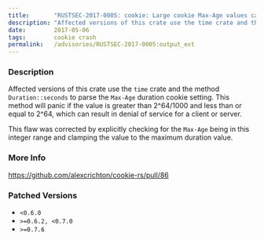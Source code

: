 ```yaml
---
title:       "RUSTSEC-2017-0005: cookie: Large cookie Max-Age values can cause a denial of service"
description: "Affected versions of this crate use the time crate and the method Durationseconds to parse the MaxAge duration cookie setting. This method will panic if the value is greater than 2641000 and less than or equal to 264, which can result in denial of service for a client or server. This flaw was corrected by explicitly checking for the MaxAge being in this integer range and clamping the value to the maximum duration value."
date:        2017-05-06
tags:        cookie crash
permalink:   /advisories/RUSTSEC-2017-0005:output_ext
---
```


### Description

Affected versions of this crate use the `time` crate and the method
`Duration::seconds` to parse the `Max-Age` duration cookie setting. This method
will panic if the value is greater than 2^64/1000 and less than or equal to
2^64, which can result in denial of service for a client or server.

This flaw was corrected by explicitly checking for the `Max-Age` being in this
integer range and clamping the value to the maximum duration value.

### More Info

<https://github.com/alexcrichton/cookie-rs/pull/86>

### Patched Versions

- `<0.6.0`
- `>=0.6.2, <0.7.0`
- `>=0.7.6`



